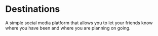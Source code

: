 # Destinations
A simple social media platform that allows you to let your friends know where you have been and where you are planning on going.

